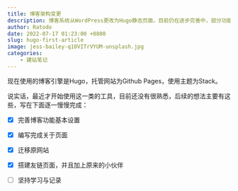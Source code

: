 ```yaml
---
title: 博客架构变更
description: 博客系统从WordPress更改为Hugo静态页面，目前仍在逐步完善中，部分功能还未完全迁移。
author: Ratodo
date: 2022-07-17 01:23:00 +0800
slug: hugo-first-article
image: jess-bailey-q10VITrVYUM-unsplash.jpg
categories:
    - 建站笔记
---
```



现在使用的博客引擎是Hugo，托管网站为Github Pages，使用主题为Stack。

说实话，最近才开始使用这一类的工具，目前还没有很熟悉，后续的想法主要有这些，写在下面逐一慢慢完成：

- [x] 完善博客功能基本设置
- [x] 编写完成关于页面
- [x] 迁移原网站
- [x] 搭建友链页面，并且加上原来的小伙伴
- [ ] 坚持学习与记录

